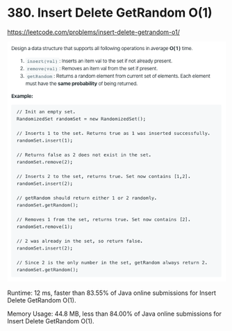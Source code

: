 # 380. Insert Delete GetRandom O(1)

https://leetcode.com/problems/insert-delete-getrandom-o1/

![image](image.png)

Runtime: 12 ms, faster than 83.55% of Java online submissions for Insert Delete GetRandom O(1).

Memory Usage: 44.8 MB, less than 84.00% of Java online submissions for Insert Delete GetRandom O(1).